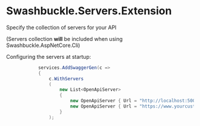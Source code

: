 # Swashbuckle.Servers.Extension
Specify the collection of servers for your API

(Servers collection **will** be included when using Swashbuckle.AspNetCore.Cli)

Configuring the servers at startup:

```csharp
            services.AddSwaggerGen(c =>
            {
                c.WithServers
                (
                    new List<OpenApiServer>
                    {
                        new OpenApiServer { Url = "http://localhost:5000" },
                        new OpenApiServer { Url = "https://www.yourcustomdomain.com" }
                    }
                );
```
